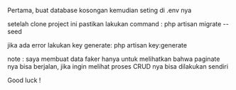 Pertama, buat database kosongan kemudian seting di .env nya 

setelah clone project ini pastikan lakukan command :
php artisan migrate --seed

jika ada error lakukan key generate:
php artisan key:generate

note : 
saya membuat data faker hanya untuk melihatkan bahwa paginate nya bisa berjalan, jika ingin melihat proses CRUD nya bisa dilakukan sendiri

Good luck !

